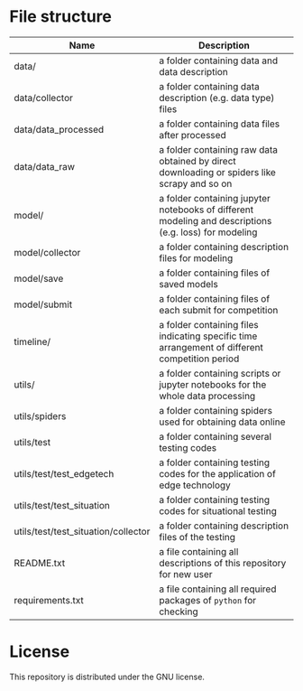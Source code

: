 # File structure

Name | Description |
------------ | -------------
data/ | a folder containing data and data description
data/collector | a folder containing data description (e.g. data type) files
data/data_processed| a folder containing data files after processed
data/data_raw| a folder containing  raw data obtained by direct downloading or spiders like scrapy and so on
model/ | a folder containing jupyter notebooks of different modeling and descriptions (e.g. loss) for modeling
model/collector | a folder containing description files for modeling
model/save | a folder containing files of saved models
model/submit | a folder containing files of each submit for competition
timeline/ | a folder containing files indicating specific time arrangement of different competition period
utils/ | a folder containing scripts or jupyter notebooks for the whole data processing
utils/spiders | a folder containing spiders used for obtaining data online
utils/test | a folder containing several testing codes 
utils/test/test_edgetech | a folder containing testing codes for the application of edge technology
utils/test/test_situation | a folder containing testing codes for situational testing
utils/test/test_situation/collector | a folder containing description files of the testing
README.txt | a file containing all descriptions of this repository for new user
requirements.txt | a file containing all required packages of `python` for checking

# License

This repository is distributed under the GNU license.
